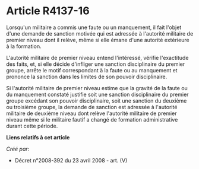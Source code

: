 # Article R4137-16

Lorsqu'un militaire a commis une faute ou un manquement, il fait l'objet d'une demande de sanction motivée qui est adressée à
l'autorité militaire de premier niveau dont il relève, même si elle émane d'une autorité extérieure à la formation.

L'autorité militaire de premier niveau entend l'intéressé, vérifie l'exactitude des faits, et, si elle décide d'infliger une
sanction disciplinaire du premier groupe, arrête le motif correspondant à la faute ou au manquement et prononce la sanction
dans les limites de son pouvoir disciplinaire.

Si l'autorité militaire de premier niveau estime que la gravité de la faute ou du manquement constaté justifie soit une
sanction disciplinaire du premier groupe excédant son pouvoir disciplinaire, soit une sanction du deuxième ou troisième
groupe, la demande de sanction est adressée à l'autorité militaire de deuxième niveau dont relève l'autorité militaire de
premier niveau même si le militaire fautif a changé de formation administrative durant cette période.

**Liens relatifs à cet article**

_Créé par_:

  - Décret n°2008-392 du 23 avril 2008 - art. (V)
